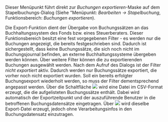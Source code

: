 Dieser Menüpunkt führt direkt zur *Buchungen exportieren*-Maske auf dem Stapelbuchungs-Dialog (Siehe "Menüpunkt: *Bearbeiten → Stapelbuchung*, Funktionsbereich: *Buchungen exportieren*).

Die Export-Funktion dient der Übergabe von Buchungssätzen an das Buchhaltungssystem des Fonds bzw. eines Steuerberaters. Dieser Funktionsbereich besitzt eine fest vorgegebenen Filter - es werden nur die Buchungen angezeigt, die bereits festgeschrieben sind. Dadurch ist sichergestellt, dass keine Buchungssätze, die sich noch nicht im Buchungsjournal befinden, an externe Buchhaltungssysteme übergeben werden können. Über weitere Filter können die zu exportierenden Buchungen ausgewählt werden. Nach dem Aufruf des Dialogs ist der Filter *nicht exportiert* aktiv. Dadurch werden nur Buchungssätze exportiert, die vorher noch nicht exportiert wurden. Soll ein bereits erfolgter Buchungsexport wiederholt werden, so muss der Filter dementsprechend angepasst werden. Über die Schaltfläche ![](http://xpecto.github.io/docs/img/img_1441979438373.png) wird eine Datei im CSV-Format erzeugt, die die aufgelisteten Buchungssätze enthält. Dabei wird automatisch der Exportzeitpunkt und der auszuführende Benutzer in die betroffenen Buchungsdatensätze eingetragen. Über ![](http://xpecto.github.io/docs/img/img_1441979482669.png) wird dieselbe Export-Datei erzeugt, jedoch ohne Verarbeitungsinfos in den Buchungsdatensatz einzutragen.